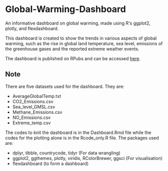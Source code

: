 # Global-Warming-Dashboard
An informative dashboard on global warming, made using R's ggplot2, plotly, and flexdashboard.

This dashboard is created to show the trends in various aspects of global warming, such as the rise
in global land temperature, sea level, emissions of the greenhouse gases and the reported extreme
weather events.

The dashboard is published on RPubs and can be accessed [here](https://rpubs.com/Ga25/654326).

## Note
There are five datasets used for the dashboard. They are:
- AverageGlobalTemp.txt
- CO2_Emissions.csv
- Sea_level_GMSL.csv
- Methane_Emissions.csv
- NO_Emissions.csv
- Extreme_temp.csv

The codes to knit the dashboard is in the Dashboard.Rmd file while the codes for the plotting alone 
is in the Rcode_only.R file. The packages used are: 
- dplyr, tibble, countrycode, tidyr (For data wrangling)
- ggplot2, ggthemes, plotly, viridis, RColorBrewer, ggsci (For visualisation)
- flexdashboard (to form a dashboard)
